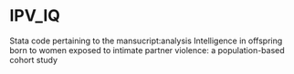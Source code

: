 # IPV_IQ
Stata code pertaining to the mansucript:analysis Intelligence in offspring born to women exposed to intimate partner violence: a population-based cohort study

